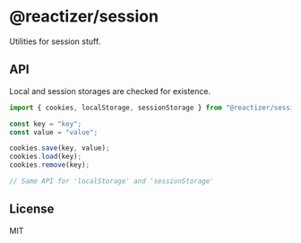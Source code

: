 # @reactizer/session

Utilities for session stuff.

## API

Local and session storages are checked for existence.

```js
import { cookies, localStorage, sessionStorage } from "@reactizer/session";

const key = "key";
const value = "value";

cookies.save(key, value);
cookies.load(key);
cookies.remove(key);

// Same API for 'localStorage' and 'sessionStorage'
```

## License

MIT
